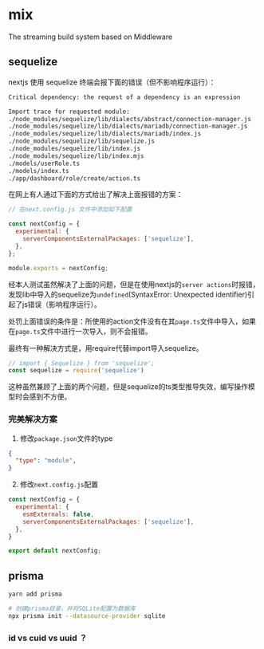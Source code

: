 # mix
The streaming build system based on Middleware

## sequelize

nextjs 使用 sequelize 终端会报下面的错误（但不影响程序运行）：
```sh
Critical dependency: the request of a dependency is an expression

Import trace for requested module:
./node_modules/sequelize/lib/dialects/abstract/connection-manager.js
./node_modules/sequelize/lib/dialects/mariadb/connection-manager.js
./node_modules/sequelize/lib/dialects/mariadb/index.js
./node_modules/sequelize/lib/sequelize.js
./node_modules/sequelize/lib/index.js
./node_modules/sequelize/lib/index.mjs
./models/userRole.ts
./models/index.ts
./app/dashboard/role/create/action.ts
```

在网上有人通过下面的方式给出了解决上面报错的方案：
```js
// 在next.config.js 文件中添加如下配置

const nextConfig = {
  experimental: {
    serverComponentsExternalPackages: ['sequelize'],
  },
};

module.exports = nextConfig;
```
经本人测试虽然解决了上面的问题，但是在使用nextjs的`server actions`时报错，发现lib中导入的sequelize为`undefined`(SyntaxError: Unexpected identifier)引起了js错误（影响程序运行）。

处罚上面错误的条件是：所使用的action文件没有在其`page.ts`文件中导入，如果在`page.ts`文件中进行一次导入，则不会报错。

最终有一种解决方式是，用require代替import导入sequelize。
```ts
// import { Sequelize } from 'sequelize';
const sequelize = require('sequelize')
```

这种虽然兼顾了上面的两个问题，但是sequelize的ts类型推导失效，编写操作模型时会感到不方便。

### 完美解决方案

1. 修改`package.json`文件的type
```json
{
  "type": "module",
}
```

2. 修改`next.config.js`配置

```js
const nextConfig = {
  experimental: {
    esmExternals: false,
    serverComponentsExternalPackages: ['sequelize'],
  },
}

export default nextConfig;
```
## prisma

```sh
yarn add prisma

# 创建prisma目录，并将SQLite配置为数据库
npx prisma init --datasource-provider sqlite
```

### id vs cuid vs uuid ？